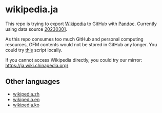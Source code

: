 # wikipedia.ja

This repo is trying to export [Wikipedia](https://www.wikipedia.org/) to GitHub with [Pandoc](https://github.com/jgm/pandoc). Currently using data source [20230301](https://dumps.wikimedia.org/enwiki/20230301/).

As this repo consumes too much GitHub and personal computing resources, GFM contents would not be stored in GitHub any longer. You could try [this](https://github.com/chinapedia/mediawiki-to-gfm) script locally.

If you cannot access Wikipedia directly, you could try our mirror: https://ja.wiki.chinapedia.org/

## Other languages
* [wikipedia.zh](https://github.com/chinapedia/wikipedia.zh)
* [wikipedia.en](https://github.com/chinapedia/wikipedia.en)
* [wikipedia.ko](https://github.com/chinapedia/wikipedia.ko)


